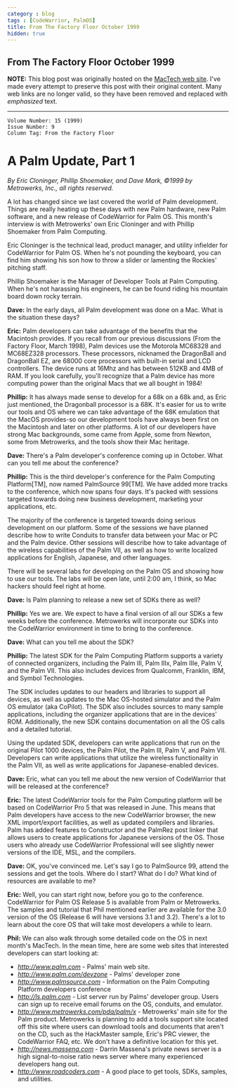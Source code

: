 ```yaml
---
category : blog
tags : [CodeWarrior, PalmOS]
title: From The Factory Floor October 1999
hidden: true
---
```

From The Factory Floor October 1999
-----------------------------------

**NOTE:** This blog post was originally hosted on the [MacTech web
site](http://www.mactech.com/). I've made every attempt to preserve this
post with their original content. Many web links are no longer valid, so
they have been removed and replaced with *emphasized* text.

---

    Volume Number: 15 (1999)
    Issue Number: 9
    Column Tag: From the Factory Floor

A Palm Update, Part 1
=====================

*By Eric Cloninger, Phillip Shoemaker, and Dave Mark, ©1999 by
Metrowerks, Inc., all rights reserved.*

A lot has changed since we last covered the world of Palm development.
Things are really heating up these days with new Palm hardware, new Palm
software, and a new release of CodeWarrior for Palm OS. This month's
interview is with Metrowerks' own Eric Cloninger and with Phillip
Shoemaker from Palm Computing.

Eric Cloninger is the technical lead, product manager, and utility
infielder for CodeWarrior for Palm OS. When he's not pounding the
keyboard, you can find him showing his son how to throw a slider or
lamenting the Rockies' pitching staff. 

Phillip Shoemaker is the Manager of Developer Tools at Palm Computing.
When he's not harassing his engineers, he can be found riding his
mountain board down rocky terrain. 

**Dave:** In the early days, all Palm development was done on a Mac.
What is the situation these days?

**Eric:** Palm developers can take advantage of the benefits that the
Macintosh provides. If you recall from our previous discussions (From
the Factory Floor, March 1998), Palm devices use the Motorola MC68328
and MC68EZ328 processors. These processors, nicknamed the DragonBall and
DragonBall EZ, are 68000 core processors with built-in serial and LCD
controllers. The device runs at 16Mhz and has between 512KB and 4MB of
RAM. If you look carefully, you'll recognize that a Palm device has more
computing power than the original Macs that we all bought in 1984!

**Phillip:** It has always made sense to develop for a 68k on a 68k and,
as Eric just mentioned, the Dragonball processor is a 68K. It's easier
for us to write our tools and OS where we can take advantage of the 68K
emulation that the MacOS provides-so our development tools have always
been first on the Macintosh and later on other platforms. A lot of our
developers have strong Mac backgrounds, some came from Apple, some from
Newton, some from Metrowerks, and the tools show their Mac heritage.

**Dave:** There's a Palm developer's conference coming up in October.
What can you tell me about the conference?

**Phillip:** This is the third developer's conference for the Palm
Computing Platform[TM], now named PalmSource 99[TM]. We have added
more tracks to the conference, which now spans four days. It's packed
with sessions targeted towards doing new business development, marketing
your applications, etc.

The majority of the conference is targeted towards doing serious
development on our platform. Some of the sessions we have planned
describe how to write Conduits to transfer data between your Mac or PC
and the Palm device. Other sessions will describe how to take advantage
of the wireless capabilities of the Palm VII, as well as how to write
localized applications for English, Japanese, and other languages.

There will be several labs for developing on the Palm OS and showing how
to use our tools. The labs will be open late, until 2:00 am, I think, so
Mac hackers should feel right at home.

**Dave:** Is Palm planning to release a new set of SDKs there as well?

**Phillip:** Yes we are. We expect to have a final version of all our
SDKs a few weeks before the conference. Metrowerks will incorporate our
SDKs into the CodeWarrior environment in time to bring to the
conference.

**Dave:** What can you tell me about the SDK?

**Phillip:** The latest SDK for the Palm Computing Platform supports a
variety of connected organizers, including the Palm III, Palm IIIx, Palm
IIIe, Palm V, and the Palm VII. This also includes devices from
Qualcomm, Franklin, IBM, and Symbol Technologies.

The SDK includes updates to our headers and libraries to support all
devices, as well as updates to the Mac OS-hosted simulator and the Palm
OS emulator (aka CoPilot). The SDK also includes sources to many sample
applications, including the organizer applications that are in the
devices' ROM. Additionally, the new SDK contains documentation on all
the OS calls and a detailed tutorial.

Using the updated SDK, developers can write applications that run on the
original Pilot 1000 devices, the Palm Pilot, the Palm III, Palm V, and
Palm VII. Developers can write applications that utilize the wireless
functionality in the Palm VII, as well as write applications for
Japanese-enabled devices.

**Dave:** Eric, what can you tell me about the new version of
CodeWarrior that will be released at the conference?

**Eric:** The latest CodeWarrior tools for the Palm Computing platform
will be based on CodeWarrior Pro 5 that was released in June. This means
that Palm developers have access to the new CodeWarrior browser, the new
XML import/export facilities, as well as updated compilers and
libraries. Palm has added features to Constructor and the PalmRez post
linker that allows users to create applications for Japanese versions of
the OS. Those users who already use CodeWarrior Professional will see
slightly newer versions of the IDE, MSL, and the compilers.

**Dave:** OK, you've convinced me. Let's say I go to PalmSource 99,
attend the sessions and get the tools. Where do I start? What do I do?
What kind of resources are available to me?

**Eric:** Well, you can start right now, before you go to the
conference. CodeWarrior for Palm OS Release 5 is available from Palm or
Metrowerks. The samples and tutorial that Phil mentioned earlier are
available for the 3.0 version of the OS (Release 6 will have versions
3.1 and 3.2). There's a lot to learn about the core OS that will take
most developers a while to learn.

**Phil:** We can also walk through some detailed code on the OS in next
month's MacTech. In the mean time, here are some web sites that
interested developers can start looking at:

-   *http://www.palm.com* - Palms' main web site.
-   *http://www.palm.com/devzone* - Palms' developer zone
-   *http://www.palmsource.com* - Information on the Palm Computing
    Platform developers conference
-   *http://ls.palm.com* - List server run by Palms' developer group.
    Users can sign up to receive email forums on the OS, conduits, and
    emulator.
-   *http://www.metrowerks.com/pda/palm/x* - Metrowerks' main site for
    the Palm product. Metrowerks is planning to add a tools support site
    located off this site where users can download tools and documents
    that aren't on the CD, such as the HackMaster sample, Eric's PRC
    viewer, the CodeWarrior FAQ, etc. We don't have a definitive
    location for this yet.
-   *http://news.massena.com* - Darrin Massena's private news server is
    a high signal-to-noise ratio news server where many experienced
    developers hang out.
-   *http://www.roadcoders.com* - A good place to get tools, SDKs,
    samples, and utilities.
